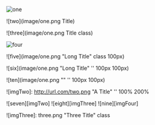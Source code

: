 ![one](image/one.png)

![two](image/one.png Title)

![three](image/one.png Title class)

![four](image/one.png "Long Title")

![five](image/one.png "Long Title" class 100px)

![six](image/one.png "Long Title" '' 100px 100px)

![ten](image/one.png "" '' 100px 100px)

![imgTwo]: http://url.com/two.png "A Title" '' 100% 200%

![seven][imgTwo]
![eight][imgThree]
![nine][imgFour]

![imgThree]: three.png "Three Title" class